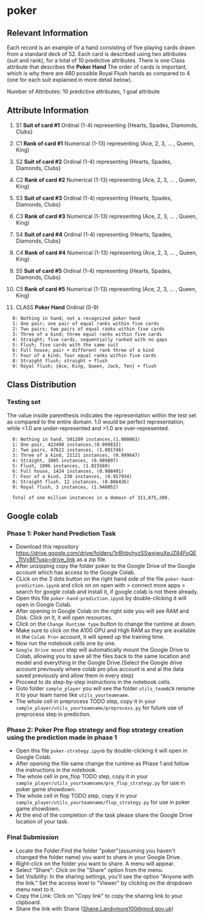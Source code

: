 # poker

## Relevant Information

Each record is an example of a hand consisting of five playing
cards drawn from a standard deck of 52. Each card is described
using two attributes (suit and rank), for a total of 10 predictive
attributes. There is one Class attribute that describes the
**Poker Hand** The order of cards is important, which is why there are 480 possible Royal Flush hands as compared to 4 (one for each suit explained in more detail below).

Number of Attributes: 10 predictive attributes, 1 goal attribute

## Attribute Information

   1) S1 **Suit of card #1**
      Ordinal (1-4) representing {Hearts, Spades, Diamonds, Clubs}

   2) C1 **Rank of card #1**
      Numerical (1-13) representing (Ace, 2, 3, ... , Queen, King)

   3) S2 **Suit of card #2**
      Ordinal (1-4) representing {Hearts, Spades, Diamonds, Clubs}

   4) C2 **Rank of card #2**
      Numerical (1-13) representing (Ace, 2, 3, ... , Queen, King)

   5) S3 **Suit of card #3**
      Ordinal (1-4) representing {Hearts, Spades, Diamonds, Clubs}

   6) C3 **Rank of card #3**
      Numerical (1-13) representing (Ace, 2, 3, ... , Queen, King)

   7) S4 **Suit of card #4**
      Ordinal (1-4) representing {Hearts, Spades, Diamonds, Clubs}

   8) C4 **Rank of card #4**
      Numerical (1-13) representing (Ace, 2, 3, ... , Queen, King)

   9) S5 **Suit of card #5**
      Ordinal (1-4) representing {Hearts, Spades, Diamonds, Clubs}

   10) C5 **Rank of card #5**
      Numerical (1-13) representing (Ace, 2, 3, ... , Queen, King)

   11) CLASS **Poker Hand**
      Ordinal (0-9)

      0: Nothing in hand; not a recognized poker hand 
      1: One pair; one pair of equal ranks within five cards
      2: Two pairs; two pairs of equal ranks within five cards
      3: Three of a kind; three equal ranks within five cards
      4: Straight; five cards, sequentially ranked with no gaps
      5: Flush; five cards with the same suit
      6: Full house; pair + different rank three of a kind
      7: Four of a kind; four equal ranks within five cards
      8: Straight flush; straight + flush
      9: Royal flush; {Ace, King, Queen, Jack, Ten} + flush

## Class Distribution

### Testing set

The value inside parenthesis indicates the representation within the test set as compared to the entire domain. 1.0 would be perfect representation, while <1.0 are under-represented and >1.0 are over-represented.

      0: Nothing in hand, 501209 instances,(1.000063)
      1: One pair, 422498 instances,(0.999832)
      2: Two pairs, 47622 instances, (1.001746)
      3: Three of a kind, 21121 instances, (0.999647)
      4: Straight, 3885 instances, (0.989897)
      5: Flush, 1996 instances, (1.015569)
      6: Full house, 1424 instances, (0.988491)
      7: Four of a kind, 230 instances, (0.957934)
      8: Straight flush, 12 instances, (0.866426)
      9: Royal flush, 3 instances, (1.948052)

      Total of one million instances in a domain of 311,875,200.

## Google colab

### Phase 1: Poker hand Prediction Task

- Download this repository https://drive.google.com/drive/folders/1nRhbyhyzSSwsjwuXeJZ84FoQE_TtVxBE?usp=drive_link as a zip file.
- After unzipping copy the folder poker to the Google Drive of the Google account which has access to the Google Colab.
- CLick on the 3 dots button on the right hand side of the file `poker-hand-prediction.ipynb` and click on on open with > connect more apps > search for google colab and install it, if google colab is not there already.
- Open this file `poker-hand-prediction.ipynb` by double-clicking it will open in Google Colab.
- After opening in Google Colab on the right side you will see RAM and Disk. Click on it, it will open resources.
- Click on the `Change Runtime type` button to change the runtime at down.
- Make sure to click on the A100 GPU and High RAM as they are available in the `Colab Pro+` account, it will speed up the training time.
- Now run the notebook cells one by one.
- `Google Drive mount` step will automatically mount the Google Drive to Colab, allowing you to save all the files back to the same location and model and everything in the Google Drive.(Select the Google drive account previously where colab pro plus account is and al the data saved previously and allow them in every step)
- Proceed to do step-by-step instructions in the notebook cells.
- Goto folder `sample_player` you will see the folder `utils_teamACN` rename it to your team name like `utils_yourteamname`.
- The whole cell in preprocess TODO step, copy it in your `sample_player/utils_yourteamname/preprocess.py` for future use of preprocess step in prediction.

### Phase 2: Poker Pre flop strategy and flop strategy creation using the prediction made in phase 1

- Open this file `poker-strategy.ipynb` by double-clicking it will open in Google Colab.
- After opening the file same change the runtime as Phase 1 and follow the instructions in the notebook.
- The whole cell in pre_flop TODO step, copy it in your `sample_player/utils_yourteamname/pre_flop_strategy.py` for use in poker game showdown.
- The whole cell in flop TODO step, copy it in your `sample_player/utils_yourteamname/flop_strategy.py` for use in poker game showdown.
- At the end of the completion of the task please share the Google Drive location of your task.

### Final Submission

- Locate the Folder:Find the folder "poker"(assuming you haven't changed the folder name) you want to share in your Google Drive.
- Right-click on the folder you want to share. A menu will appear.
- Select "Share": Click on the "Share" option from the menu.
- Set Visibility: In the sharing settings, you'll see the option "Anyone with the link." Set the access level to "Viewer" by clicking on the dropdown menu next to it.
- Copy the Link: Click on "Copy link" to copy the sharing link to your clipboard.
- Share the link with Shane (Shane.Landymore100@mod.gov.uk)
